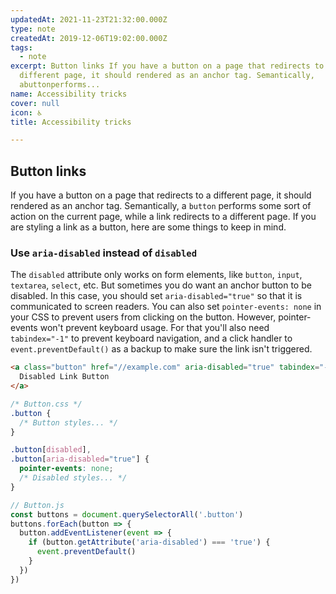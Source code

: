 ```yaml
---
updatedAt: 2021-11-23T21:32:00.000Z
type: note
createdAt: 2019-12-06T19:02:00.000Z
tags:
  - note
excerpt: Button links If you have a button on a page that redirects to a
  different page, it should rendered as an anchor tag. Semantically,
  abuttonperforms...
name: Accessibility tricks
cover: null
icon: ♿
title: Accessibility tricks

---
```


## Button links

If you have a button on a page that redirects to a different page, it should rendered as an anchor tag. Semantically, a `button` performs some sort of action on the current page, while a link redirects to a different page. If you are styling a link as a button, here are some things to keep in mind.

### Use `aria-disabled` instead of `disabled`

The `disabled` attribute only works on form elements, like `button`, `input`, `textarea`, `select`, etc. But sometimes you do want an anchor button to be disabled. In this case, you should set `aria-disabled="true"` so that it is communicated to screen readers. You can also set `pointer-events: none` in your CSS to prevent users from clicking on the button. However, pointer-events won't prevent keyboard usage. For that you'll also need `tabindex="-1"` to prevent keyboard navigation, and a click handler to `event.preventDefault()` as a backup to make sure the link isn't triggered.

```html
<a class="button" href="//example.com" aria-disabled="true" tabindex="-1">
  Disabled Link Button
</a>
```
```css
/* Button.css */
.button {
  /* Button styles... */
}

.button[disabled],
.button[aria-disabled="true"] {
  pointer-events: none;
  /* Disabled styles... */
}
```
```javascript
// Button.js
const buttons = document.querySelectorAll('.button')
buttons.forEach(button => {
  button.addEventListener(event => {
    if (button.getAttribute('aria-disabled') === 'true') {
      event.preventDefault()
    }
  })
})
```